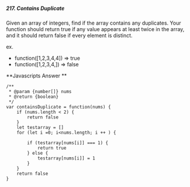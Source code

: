 ##### 217. Contains Duplicate
Given an array of integers, find if the array contains any duplicates. Your function should return true if any value appears at least twice in the array, and it should return false if every element is distinct.

ex.  
   * function([1,2,3,4,4]) => true
   * function([1,2,3,4,]) => false

**Javascripts Answer **
```
/**
 * @param {number[]} nums
 * @return {boolean}
 */
var containsDuplicate = function(nums) {
    if (nums.length < 2) {
        return false
    }
    let testarray = []
    for (let i =0; i<nums.length; i ++ ) {

        if (testarray[nums[i]] === 1) {
            return true
        } else {
            testarray[nums[i]] = 1
        }
    }
    return false
}
``` 
